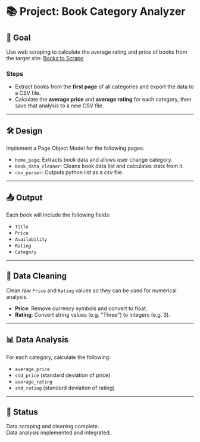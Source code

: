# 📚 Project: Book Category Analyzer

## 🎯 Goal
Use web scraping to calculate the average rating and price of books from the target site: [Books to Scrape](https://books.toscrape.com)

### Steps
- Extract books from the **first page** of all categories and export the data to a CSV file.
- Calculate the **average price** and **average rating** for each category, then save that analysis to a new CSV file.

---

## 🛠️ Design

Implement a Page Object Model for the following pages:
- `home_page`: Extracts book data and allows user change category.
- `book_data_cleaner`: Cleans book data list and calculates stats from it.
- `csv_parser`: Outputs python list as a csv file.

---

## 📤 Output

Each book will include the following fields:
- `Title`
- `Price`
- `Availability`
- `Rating`
- `Category`

---

## 🧹 Data Cleaning

Clean raw `Price` and `Rating` values so they can be used for numerical analysis.

- **Price**: Remove currency symbols and convert to float.
- **Rating**: Convert string values (e.g. "Three") to integers (e.g. 3).

---

## 📊 Data Analysis

For each category, calculate the following:
- `average_price`
- `std_price` (standard deviation of price)
- `average_rating`
- `std_rating` (standard deviation of rating)

---

## 🚧 Status

Data scraping and cleaning complete.  
Data analysis implemented and integrated.